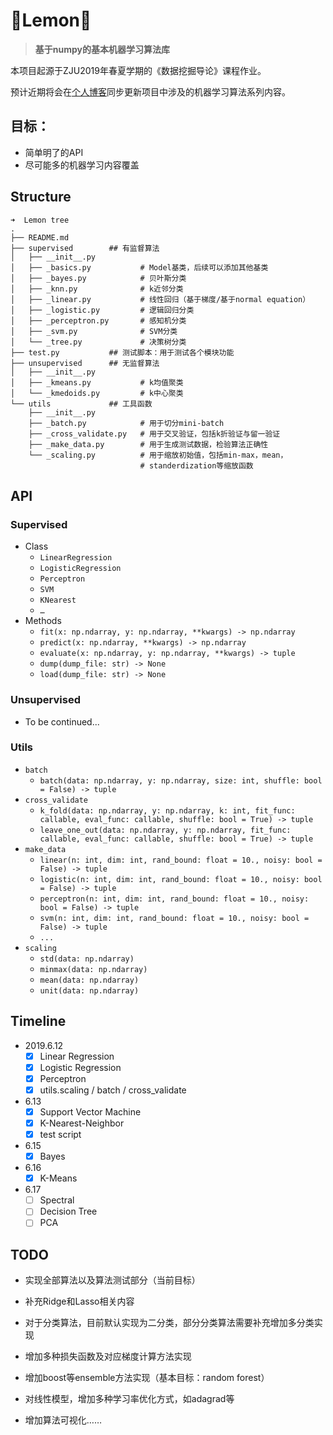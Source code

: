 # 🍋Lemon🍋

> **基于numpy的基本机器学习算法库**

本项目起源于ZJU2019年春夏学期的《数据挖掘导论》课程作业。

预计近期将会在[个人博客](https://riroaki.github.io/)同步更新项目中涉及的机器学习算法系列内容。

## 目标：

- 简单明了的API
- 尽可能多的机器学习内容覆盖

## Structure

```shell
➜  Lemon tree
.
├── README.md
├── supervised        ## 有监督算法
│   ├── __init__.py
│   ├── _basics.py           # Model基类，后续可以添加其他基类
│   ├── _bayes.py            # 贝叶斯分类
│   ├── _knn.py              # k近邻分类
│   ├── _linear.py           # 线性回归（基于梯度/基于normal equation）
│   ├── _logistic.py         # 逻辑回归分类
│   ├── _perceptron.py       # 感知机分类
│   ├── _svm.py              # SVM分类
│   └── _tree.py             # 决策树分类
├── test.py           ## 测试脚本：用于测试各个模块功能
├── unsupervised      ## 无监督算法
│   ├── __init__.py
│   ├── _kmeans.py           # k均值聚类
│   └── _kmedoids.py         # k中心聚类
└── utils             ## 工具函数
    ├── __init__.py
    ├── _batch.py            # 用于切分mini-batch
    ├── _cross_validate.py   # 用于交叉验证，包括k折验证与留一验证
    ├── _make_data.py        # 用于生成测试数据，检验算法正确性
    └── _scaling.py          # 用于缩放初始值，包括min-max，mean，
                             # standerdization等缩放函数
```

## API

### Supervised

- Class
  - `LinearRegression`
  - `LogisticRegression`
  - `Perceptron`
  - `SVM`
  - `KNearest`
  - `…`
- Methods
  - `fit(x: np.ndarray, y: np.ndarray, **kwargs) -> np.ndarray`
  - `predict(x: np.ndarray, **kwargs) -> np.ndarray`
  - `evaluate(x: np.ndarray, y: np.ndarray, **kwargs) -> tuple`
  - `dump(dump_file: str) -> None`
  - `load(dump_file: str) -> None`

### Unsupervised

- To be continued...

### Utils

- `batch`
  - `batch(data: np.ndarray, y: np.ndarray, size: int, shuffle: bool = False) -> tuple`
- `cross_validate`
  - `k_fold(data: np.ndarray, y: np.ndarray, k: int, fit_func: callable, eval_func: callable, shuffle: bool = True) -> tuple`
  - `leave_one_out(data: np.ndarray, y: np.ndarray, fit_func: callable, eval_func: callable, shuffle: bool = True) -> tuple`
- `make_data`
  - `linear(n: int, dim: int, rand_bound: float = 10., noisy: bool = False) -> tuple`
  - `logistic(n: int, dim: int, rand_bound: float = 10., noisy: bool = False) -> tuple`
  - `perceptron(n: int, dim: int, rand_bound: float = 10., noisy: bool = False) -> tuple`
  - `svm(n: int, dim: int, rand_bound: float = 10., noisy: bool = False) -> tuple`
  - `...`
- `scaling`
  - `std(data: np.ndarray)`
  - `minmax(data: np.ndarray)`
  - `mean(data: np.ndarray)`
  - `unit(data: np.ndarray)`

## Timeline

- 2019.6.12
  - [x] Linear Regression
  - [x] Logistic Regression
  - [x] Perceptron
  - [x] utils.scaling / batch / cross_validate
- 6.13
  - [x] Support Vector Machine
  - [x] K-Nearest-Neighbor
  - [x] test script
- 6.15
  - [x] Bayes
- 6.16
  - [x] K-Means

- 6.17
  - [ ] Spectral
  - [ ] Decision Tree
  - [ ] PCA

## TODO

- 实现全部算法以及算法测试部分（当前目标）

- 补充Ridge和Lasso相关内容
- 对于分类算法，目前默认实现为二分类，部分分类算法需要补充增加多分类实现
- 增加多种损失函数及对应梯度计算方法实现
- 增加boost等ensemble方法实现（基本目标：random forest）
- 对线性模型，增加多种学习率优化方式，如adagrad等

- 增加算法可视化……